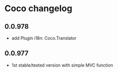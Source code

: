 # Coco changelog

## 0.0.978

- add Plugin i18n: Coco.Translator

## 0.0.977

- 1st stable/tested version with simple MVC function


